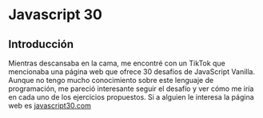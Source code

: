 # Javascript 30

## Introducción
Mientras descansaba en la cama, me encontré con un TikTok que mencionaba una página web que ofrece 30 desafíos de JavaScript Vanilla. Aunque no tengo mucho conocimiento sobre este lenguaje de programación, me pareció interesante seguir el desafío y ver cómo me iría en cada uno de los ejercicios propuestos. Si a alguien le interesa la página web es [javascript30.com](https://javascript30.com/)
